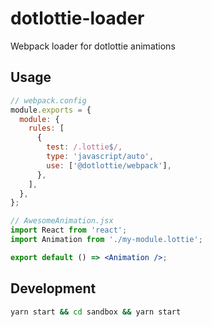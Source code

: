 # dotlottie-loader

Webpack loader for dotlottie animations

## Usage

```js
// webpack.config
module.exports = {
  module: {
    rules: [
      {
        test: /.lottie$/,
        type: 'javascript/auto',
        use: ['@dotlottie/webpack'],
      },
    ],
  },
};
```

```jsx
// AwesomeAnimation.jsx
import React from 'react';
import Animation from './my-module.lottie';

export default () => <Animation />;
```

## Development

```sh
yarn start && cd sandbox && yarn start
```
